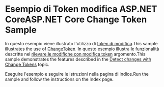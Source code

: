 # <a name="aspnet-core-change-token-sample"></a><span data-ttu-id="24761-101">Esempio di Token modifica ASP.NET Core</span><span class="sxs-lookup"><span data-stu-id="24761-101">ASP.NET Core Change Token Sample</span></span>

<span data-ttu-id="24761-102">In questo esempio viene illustrato l'utilizzo di [token di modifica](https://docs.microsoft.com/dotnet/api/microsoft.extensions.primitives.changetoken).</span><span class="sxs-lookup"><span data-stu-id="24761-102">This sample illustrates the use of [ChangeToken](https://docs.microsoft.com/dotnet/api/microsoft.extensions.primitives.changetoken).</span></span> <span data-ttu-id="24761-103">In questo esempio illustra le funzionalità descritte nel [rilevare le modifiche con modifica token](https://docs.microsoft.com/aspnet/core/fundamentals/primitives/change-tokens) argomento.</span><span class="sxs-lookup"><span data-stu-id="24761-103">This sample demonstrates the features described in the [Detect changes with Change Tokens](https://docs.microsoft.com/aspnet/core/fundamentals/primitives/change-tokens) topic.</span></span>

<span data-ttu-id="24761-104">Eseguire l'esempio e seguire le istruzioni nella pagina di indice.</span><span class="sxs-lookup"><span data-stu-id="24761-104">Run the sample and follow the instructions on the Index page.</span></span>
